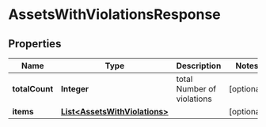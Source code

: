 

# AssetsWithViolationsResponse


## Properties

| Name | Type | Description | Notes |
|------------ | ------------- | ------------- | -------------|
|**totalCount** | **Integer** | total Number of violations |  [optional] |
|**items** | [**List&lt;AssetsWithViolations&gt;**](AssetsWithViolations.md) |  |  [optional] |



